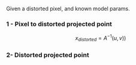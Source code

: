 Given a distorted pixel, and known model params. 

### 1 - Pixel to distorted projected point

$$
x_{distorted} = A^{-1}(u,v))
$$

### 2- Distorted projected point